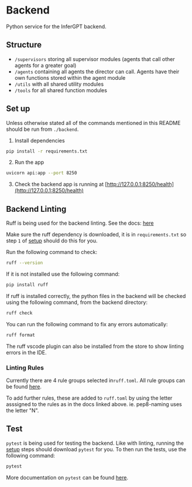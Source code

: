 # Backend

Python service for the InferGPT backend.

## Structure
- `/supervisors` storing all supervisor modules (agents that call other agents for a greater goal)
- `/agents` containing all agents the director can call. Agents have their own functions stored within the agent module
- `/utils` with all shared utility modules
- `/tools` for all shared function modules

## Set up

Unless otherwise stated all of the commands mentioned in this README should be run from `./backend`.

1. Install dependencies
```bash
pip install -r requirements.txt
```
2. Run the app
```bash
uvicorn api:app --port 8250
```

3. Check the backend app is running at [http://127.0.0.1:8250/health](http://127.0.0.1:8250/health)

## Backend Linting

Ruff is being used for the backend linting. See the docs: [here](https://docs.astral.sh/ruff/)

Make sure the ruff dependency is downloaded, it is in `requirements.txt` so step `1` of [setup](#set-up) should do this for you.

Run the following command to check:

```bash
ruff --version
```

If it is not installed use the following command:

```bash
pip install ruff
```

If ruff is installed correctly, the python files in the backend will be checked using the following command, from the backend directory:

```bash
ruff check
```

You can run the following command to fix any errors automatically:

```bash
ruff format
```

The ruff vscode plugin can also be installed from the store to show linting errors in the IDE.

### Linting Rules

Currently there are 4 rule groups selected in`ruff.toml`. All rule groups can be found [here](https://docs.astral.sh/ruff/rules/).

To add further rules, these are added to `ruff.toml` by using the letter asssigned to the rules as in the docs linked above. ie. pep8-naming uses the letter "N".

## Test

`pytest` is being used for testing the backend. Like with linting, running the [setup](#set-up) steps should download `pytest` for you. To then run the tests, use the following command:

```bash
pytest
```

More documentation on `pytest` can be found [here](https://docs.pytest.org/en/8.0.x/).
